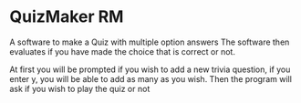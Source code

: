 # QuizMaker RM

A software to make a Quiz with multiple option answers
The software then evaluates if you have made the choice that is correct or not.

At first you will be prompted if you wish to add a new trivia question, if you enter y, you will be able to add as many as you wish.
Then the program will ask if you wish to play the quiz or not